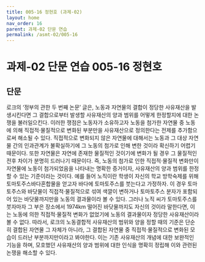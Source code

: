```yaml
---
title: 005-16 정현호 (과제-02)
layout: home
nav_order: 16
parent: 과제-02 단문 연습
permalink: /asmt-02/005-16
---
```


# 과제-02 단문 연습 005-16 정현호 

## 단문

로크의 ‘정부의 관한 두 번째 논문’ 글은, 노동과 자연물의 결합이 정당한 사유재산을 발생시킨다면 그 결합으로부터 발생할 사유재산의 양과 범위를 어떻게 한정할지에 대한 논쟁을 불러일으킨다. 이러한 쟁점은 노동자가 소유하고자 노동을 첨가한 자연물 중 노동에 의해 직접적·물질적으로 변화된 부분만을 사유재산으로 정의한다는 전제를 추가함으로써 해소될 수 있다.  직접적으로 변화되지 않은 자연물에 대해서는 노동과 그 대상 자연물 간의 인과관계가 불확실하기에 그 노동의 첨가로 인해 변한 것이라 확신하기 어렵기 때문이다. 또한 자연물은 자연에 존재한 물질적인 것이기에 변화가 될 경우 그 물질적인 전후 차이가 분명히 드러나기 때문이다. 즉, 노동의 첨가로 인한 직접적·물질적 변화만이 자연물에 노동이 첨가되었음을 나타내는 명확한 증거이자, 사유재산의 양과 범위를 한정할 수 있는 기준이라는 것이다. 예를 들어 노직이란 학생이 자신의 학교 방학숙제를 위해 토마토주스바다혼합물을 얻고자 바다에 토마토주스를 붓는다고 가정하자. 이 경우 토마토주스와 바닷물이 직접적·물질적으로 섞여 색깔이 변하거나 토마토주스 분자가 포함되어 있는 바닷물까지만을 노동의 결과물이라 볼 수 있다. 그러나 노직 씨가 토마토주스를 붓자마자 그 부은 장소에서 1974km 떨어진 바닷물까지도 자신의 것이라 말한다면, 이는 노동에 의한 직접적·물질적 변화가 없었기에 노동의 결과물이자 정당한 사유재산이라 볼 수 없다. 따라서, 로크의 노동결합적 사유재산의 범위와 양을 정할 때의 기준은 단순히 결합된 자연물 그 자체가 아니라, 그 결합된 자연물 중 직접적·물질적으로 변화된 모습이 드러난 부분까지만이라고 봐야한다. 이는 기존 사유재산의 개념에 대한 보완적인 기능을 하며, 모호했던 사유재산의 양과 범위에 대한 인식을 명확히 정립해 이와 관련된 논쟁을 해소할 수 있다.